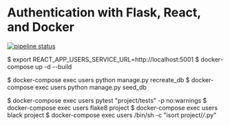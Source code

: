 # Authentication with Flask, React, and Docker

[![pipeline status](https://gitlab.com/arminhimself/flask-react-auth/badges/master/pipeline.svg)](https://gitlab.com/arminhimself/flask-react-auth/commits/master)



$ export REACT_APP_USERS_SERVICE_URL=http://localhost:5001
$ docker-compose up -d --build

$ docker-compose exec users python manage.py recreate_db
$ docker-compose exec users python manage.py seed_db

$ docker-compose exec users pytest "project/tests" -p no:warnings
$ docker-compose exec users flake8 project
$ docker-compose exec users black project
$ docker-compose exec users /bin/sh -c "isort project/*/*.py"